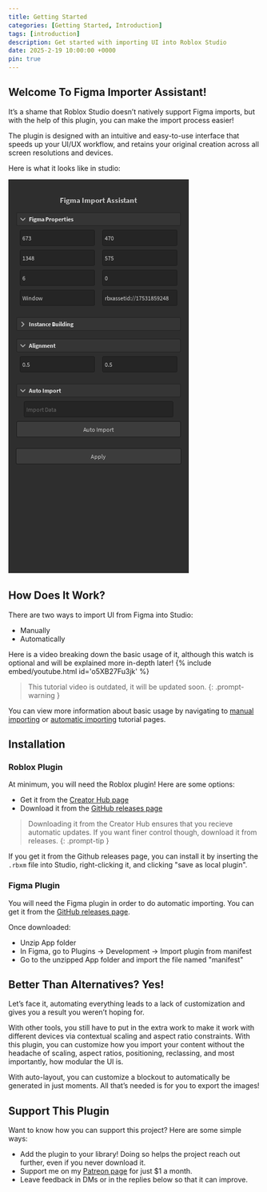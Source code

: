 ```yaml
---
title: Getting Started
categories: [Getting Started, Introduction]
tags: [introduction]
description: Get started with importing UI into Roblox Studio
date: 2025-2-19 10:00:00 +0000
pin: true
---
```


## Welcome To Figma Importer Assistant!
It’s a shame that Roblox Studio doesn’t natively support Figma imports, but with the help of this plugin, you can make the import process easier!

The plugin is designed with an intuitive and easy-to-use interface that speeds up your UI/UX workflow, and retains your original creation across all screen resolutions and devices.

Here is what it looks like in studio:

![](../assets/plugin-appearance-example.png)

## How Does It Work?
There are two ways to import UI from Figma into Studio:
* Manually
* Automatically

Here is a video breaking down the basic usage of it, although this watch is optional and will be explained more in-depth later!
{% include embed/youtube.html id='o5XB27Fu3jk' %}

<!-- markdownlint-capture -->
<!-- markdownlint-disable -->
> This tutorial video is outdated, it will be updated soon.
{: .prompt-warning }
<!-- markdownlint-restore -->

You can view more information about basic usage by navigating to [manual importing](../posts/manualimporting/) or [automatic importing](../posts/automaticimporting/) tutorial pages.

## Installation

### Roblox Plugin
At minimum, you will need the Roblox plugin! Here are some options:
* Get it from the [Creator Hub page](https://create.roblox.com/store/asset/17426771250/Figma-Importer-Assistant)
* Download it from the [GitHub releases page](https://github.com/MiaGobble/Figma-Import-Assistant/releases)

<!-- markdownlint-capture -->
<!-- markdownlint-disable -->
> Downloading it from the Creator Hub ensures that you recieve automatic updates. If you want finer control though, download it from releases.
{: .prompt-tip }
<!-- markdownlint-restore -->

If you get it from the Github releases page, you can install it by inserting the `.rbxm` file into Studio, right-clicking it, and clicking "save as local plugin".

### Figma Plugin
You will need the Figma plugin in order to do automatic importing. You can get it from the [GitHub releases page](https://github.com/MiaGobble/Figma-Import-Assistant/releases).

Once downloaded:
* Unzip App folder
* In Figma, go to Plugins -> Development -> Import plugin from manifest
* Go to the unzipped App folder and import the file named "manifest"

## Better Than Alternatives? Yes!
Let’s face it, automating everything leads to a lack of customization and gives you a result you weren’t hoping for.

With other tools, you still have to put in the extra work to make it work with different devices via contextual scaling and aspect ratio constraints. With this plugin, you can customize how you import your content without the headache of scaling, aspect ratios, positioning, reclassing, and most importantly, how modular the UI is.

With auto-layout, you can customize a blockout to automatically be generated in just moments. All that’s needed is for you to export the images!

## Support This Plugin
Want to know how you can support this project? Here are some simple ways:
* Add the plugin to your library! Doing so helps the project reach out further, even if you never download it.
* Support me on my [Patreon page](https://www.patreon.com/c/iGottic) for just $1 a month.
* Leave feedback in DMs or in the replies below so that it can improve.